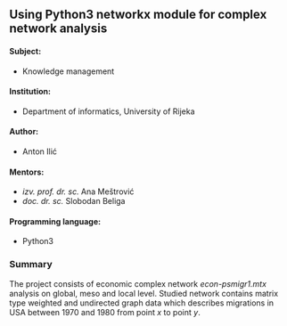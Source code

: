 ## Using Python3 networkx module for complex network analysis

#### Subject: 
* Knowledge management
#### Institution:
* Department of informatics, University of Rijeka
#### Author: 
* Anton Ilić
#### Mentors:
* _izv. prof. dr. sc._ Ana Meštrović
* _doc. dr. sc._ Slobodan Beliga

#### Programming language: 
* Python3


### Summary

The project consists of economic complex network _econ-psmigr1.mtx_ analysis on global, meso and local level. Studied network contains matrix type weighted and undirected graph data which describes migrations in USA between 1970 and 1980 from point _x_ to point _y_.
